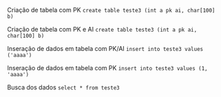 Criação de tabela com PK
`create table teste3 (int a pk ai, char[100] b)`

Criação de tabela com PK e AI
`create table teste3 (int a pk ai, char[100] b)`

Inseração de dados em tabela com PK/AI
`insert into teste3 values ('aaaa')`

Inseração de dados em tabela com PK
`insert into teste3 values (1, 'aaaa')`

Busca dos dados
`select * from teste3`